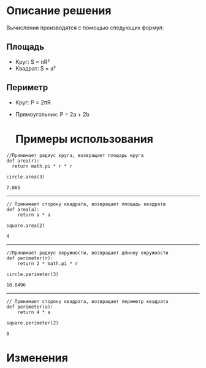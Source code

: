 # Описание решения
Вычисления производятся с помощью следующих формул:

## Площадь
- Круг: S = πR²
- Квадрат: S = a²

## Периметр
- Круг: P = 2πR
- Прямоугольник: P = 2a + 2b

  # Примеры использования
```
//Принимает радиус круга, возвращает площадь круга
def area(r):
  return math.pi * r * r
```

```
circle.area(3)
```
```
7.065
```
---
```
// Принимает сторону квадрата, возвращает площадь квадрата
def area(a):
    return a * a
```
  ```
  square.area(2)
  ```
  ```
  4
  ```
---
```
//Принимает радиус окружности, возвращает длинну окружности
def perimeter(r):
    return 2 * math.pi * r
```
  ```
  circle.perimeter(3)
  ```
  ```
  18.8496
  ```
---
```
// Принимает сторону квадрата, возвращает периметр квадрата
def perimeter(a):
    return 4 * a
```
  ```
  square.perimeter(2)
  ```
  ```
  8
  ```

# Изменения


